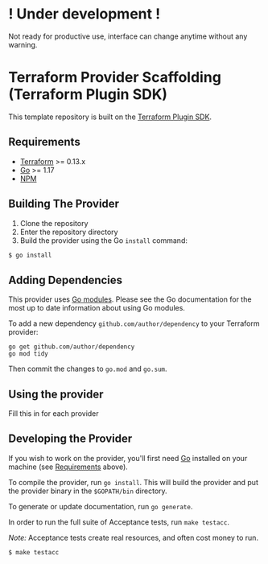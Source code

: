 # ! Under development !

Not ready for productive use, interface can change anytime without any warning. 

# Terraform Provider Scaffolding (Terraform Plugin SDK)


This template repository is built on the [Terraform Plugin SDK](https://github.com/hashicorp/terraform-plugin-sdk). 


## Requirements

- [Terraform](https://www.terraform.io/downloads.html) >= 0.13.x
- [Go](https://golang.org/doc/install) >= 1.17
- [NPM](https://docs.npmjs.com/downloading-and-installing-node-js-and-npm)

## Building The Provider

1. Clone the repository
1. Enter the repository directory
1. Build the provider using the Go `install` command: 
```sh
$ go install
```

## Adding Dependencies

This provider uses [Go modules](https://github.com/golang/go/wiki/Modules).
Please see the Go documentation for the most up to date information about using Go modules.

To add a new dependency `github.com/author/dependency` to your Terraform provider:

```
go get github.com/author/dependency
go mod tidy
```

Then commit the changes to `go.mod` and `go.sum`.

## Using the provider

Fill this in for each provider

## Developing the Provider

If you wish to work on the provider, you'll first need [Go](http://www.golang.org) installed on your machine (see [Requirements](#requirements) above).

To compile the provider, run `go install`. This will build the provider and put the provider binary in the `$GOPATH/bin` directory.

To generate or update documentation, run `go generate`.

In order to run the full suite of Acceptance tests, run `make testacc`.

*Note:* Acceptance tests create real resources, and often cost money to run.

```sh
$ make testacc
```
